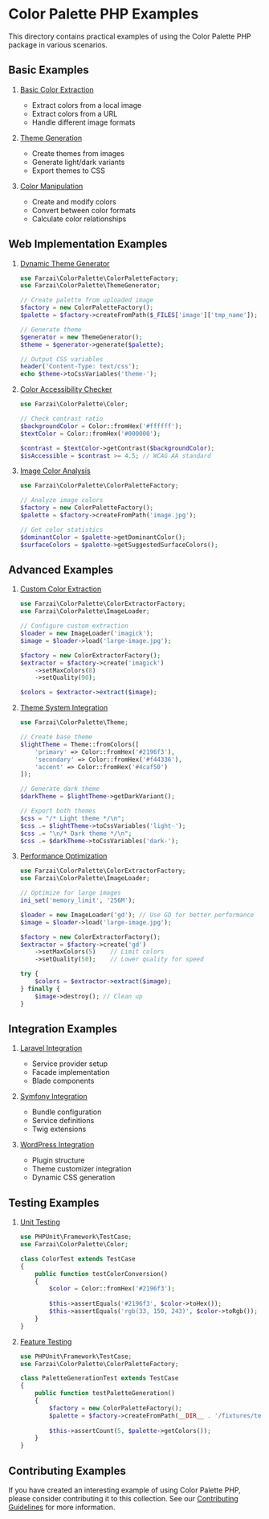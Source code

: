 # Color Palette PHP Examples

This directory contains practical examples of using the Color Palette PHP package in various scenarios.

## Basic Examples

1. [Basic Color Extraction](basic-extraction.md)
   - Extract colors from a local image
   - Extract colors from a URL
   - Handle different image formats

2. [Theme Generation](theme-generation.md)
   - Create themes from images
   - Generate light/dark variants
   - Export themes to CSS

3. [Color Manipulation](color-manipulation.md)
   - Create and modify colors
   - Convert between color formats
   - Calculate color relationships

## Web Implementation Examples

1. [Dynamic Theme Generator](web-implementation/theme-generator.md)
   ```php
   use Farzai\ColorPalette\ColorPaletteFactory;
   use Farzai\ColorPalette\ThemeGenerator;
   
   // Create palette from uploaded image
   $factory = new ColorPaletteFactory();
   $palette = $factory->createFromPath($_FILES['image']['tmp_name']);
   
   // Generate theme
   $generator = new ThemeGenerator();
   $theme = $generator->generate($palette);
   
   // Output CSS variables
   header('Content-Type: text/css');
   echo $theme->toCssVariables('theme-');
   ```

2. [Color Accessibility Checker](web-implementation/accessibility.md)
   ```php
   use Farzai\ColorPalette\Color;
   
   // Check contrast ratio
   $backgroundColor = Color::fromHex('#ffffff');
   $textColor = Color::fromHex('#000000');
   
   $contrast = $textColor->getContrast($backgroundColor);
   $isAccessible = $contrast >= 4.5; // WCAG AA standard
   ```

3. [Image Color Analysis](web-implementation/color-analysis.md)
   ```php
   use Farzai\ColorPalette\ColorPaletteFactory;
   
   // Analyze image colors
   $factory = new ColorPaletteFactory();
   $palette = $factory->createFromPath('image.jpg');
   
   // Get color statistics
   $dominantColor = $palette->getDominantColor();
   $surfaceColors = $palette->getSuggestedSurfaceColors();
   ```

## Advanced Examples

1. [Custom Color Extraction](advanced/custom-extraction.md)
   ```php
   use Farzai\ColorPalette\ColorExtractorFactory;
   use Farzai\ColorPalette\ImageLoader;
   
   // Configure custom extraction
   $loader = new ImageLoader('imagick');
   $image = $loader->load('large-image.jpg');
   
   $factory = new ColorExtractorFactory();
   $extractor = $factory->create('imagick')
       ->setMaxColors(8)
       ->setQuality(90);
   
   $colors = $extractor->extract($image);
   ```

2. [Theme System Integration](advanced/theme-system.md)
   ```php
   use Farzai\ColorPalette\Theme;
   
   // Create base theme
   $lightTheme = Theme::fromColors([
       'primary' => Color::fromHex('#2196f3'),
       'secondary' => Color::fromHex('#f44336'),
       'accent' => Color::fromHex('#4caf50')
   ]);
   
   // Generate dark theme
   $darkTheme = $lightTheme->getDarkVariant();
   
   // Export both themes
   $css = "/* Light theme */\n";
   $css .= $lightTheme->toCssVariables('light-');
   $css .= "\n/* Dark theme */\n";
   $css .= $darkTheme->toCssVariables('dark-');
   ```

3. [Performance Optimization](advanced/optimization.md)
   ```php
   use Farzai\ColorPalette\ColorExtractorFactory;
   use Farzai\ColorPalette\ImageLoader;
   
   // Optimize for large images
   ini_set('memory_limit', '256M');
   
   $loader = new ImageLoader('gd'); // Use GD for better performance
   $image = $loader->load('large-image.jpg');
   
   $factory = new ColorExtractorFactory();
   $extractor = $factory->create('gd')
       ->setMaxColors(5)    // Limit colors
       ->setQuality(50);    // Lower quality for speed
   
   try {
       $colors = $extractor->extract($image);
   } finally {
       $image->destroy(); // Clean up
   }
   ```

## Integration Examples

1. [Laravel Integration](integration/laravel.md)
   - Service provider setup
   - Facade implementation
   - Blade components

2. [Symfony Integration](integration/symfony.md)
   - Bundle configuration
   - Service definitions
   - Twig extensions

3. [WordPress Integration](integration/wordpress.md)
   - Plugin structure
   - Theme customizer integration
   - Dynamic CSS generation

## Testing Examples

1. [Unit Testing](testing/unit-tests.md)
   ```php
   use PHPUnit\Framework\TestCase;
   use Farzai\ColorPalette\Color;
   
   class ColorTest extends TestCase
   {
       public function testColorConversion()
       {
           $color = Color::fromHex('#2196f3');
           
           $this->assertEquals('#2196f3', $color->toHex());
           $this->assertEquals('rgb(33, 150, 243)', $color->toRgb());
       }
   }
   ```

2. [Feature Testing](testing/feature-tests.md)
   ```php
   use PHPUnit\Framework\TestCase;
   use Farzai\ColorPalette\ColorPaletteFactory;
   
   class PaletteGenerationTest extends TestCase
   {
       public function testPaletteGeneration()
       {
           $factory = new ColorPaletteFactory();
           $palette = $factory->createFromPath(__DIR__ . '/fixtures/test.jpg');
           
           $this->assertCount(5, $palette->getColors());
       }
   }
   ```

## Contributing Examples

If you have created an interesting example of using Color Palette PHP, please consider contributing it to this collection. See our [Contributing Guidelines](../CONTRIBUTING.md) for more information. 
